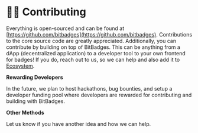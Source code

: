 # 👨‍💻 Contributing

Everything is open-sourced and can be found at [https://github.com/bitbadges](https://github.com/bitbadges). Contributions to the core source code are greatly appreciated.  Additionally, you can contribute by building on top of BitBadges. This can be anything from a dApp (decentralized application) to a developer tool to your own frontend for badges! If you do, reach out to us, so we can help and also add it to [Ecosystem](../overview/ecosystem/).

**Rewarding Developers**

In the future, we plan to host hackathons, bug bounties, and setup a developer funding pool where developers are rewarded for contributing and building with BitBadges.

**Other Methods**

Let us know if you have another idea and how we can help.

